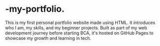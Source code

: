 # -my-portfolio.
This is my first personal portfolio website made using HTML. It introduces who I am, my skills, and my beginner projects. Built as part of my web development journey before starting BCA, it's hosted on GitHub Pages to showcase my growth and learning in tech.
